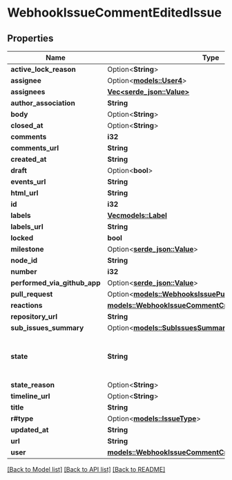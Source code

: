 # WebhookIssueCommentEditedIssue

## Properties

Name | Type | Description | Notes
------------ | ------------- | ------------- | -------------
**active_lock_reason** | Option<**String**> |  | 
**assignee** | Option<[**models::User4**](User_4.md)> |  | 
**assignees** | [**Vec<serde_json::Value>**](serde_json::Value.md) |  | 
**author_association** | **String** |  | 
**body** | Option<**String**> |  | 
**closed_at** | Option<**String**> |  | 
**comments** | **i32** |  | 
**comments_url** | **String** |  | 
**created_at** | **String** |  | 
**draft** | Option<**bool**> |  | [optional]
**events_url** | **String** |  | 
**html_url** | **String** |  | 
**id** | **i32** |  | 
**labels** | [**Vec<models::Label>**](Label.md) |  | 
**labels_url** | **String** |  | 
**locked** | **bool** |  | 
**milestone** | Option<[**serde_json::Value**](.md)> |  | 
**node_id** | **String** |  | 
**number** | **i32** |  | 
**performed_via_github_app** | Option<[**serde_json::Value**](.md)> |  | [optional]
**pull_request** | Option<[**models::WebhooksIssuePullRequest**](webhooks_issue_pull_request.md)> |  | [optional]
**reactions** | [**models::WebhookIssueCommentCreatedIssueAllOfReactions**](webhook_issue_comment_created_issue_allOf_reactions.md) |  | 
**repository_url** | **String** |  | 
**sub_issues_summary** | Option<[**models::SubIssuesSummary**](Sub_issues_Summary.md)> |  | [optional]
**state** | **String** | State of the issue; either 'open' or 'closed' | 
**state_reason** | Option<**String**> |  | [optional]
**timeline_url** | Option<**String**> |  | [optional]
**title** | **String** |  | 
**r#type** | Option<[**models::IssueType**](issue-type.md)> |  | [optional]
**updated_at** | **String** |  | 
**url** | **String** |  | 
**user** | [**models::WebhookIssueCommentCreatedIssueAllOfUser**](webhook_issue_comment_created_issue_allOf_user.md) |  | 

[[Back to Model list]](../README.md#documentation-for-models) [[Back to API list]](../README.md#documentation-for-api-endpoints) [[Back to README]](../README.md)


